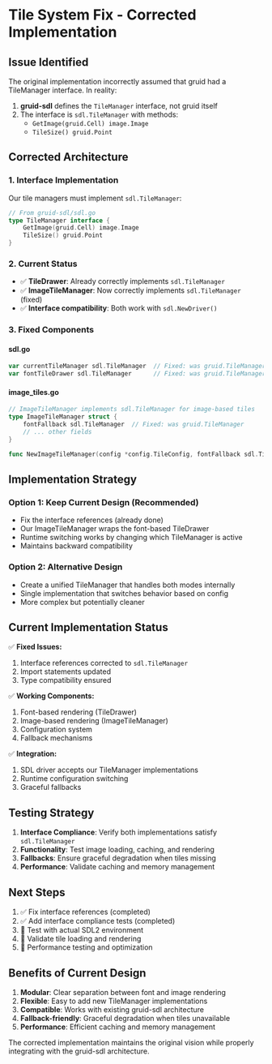 # Tile System Fix - Corrected Implementation

## Issue Identified

The original implementation incorrectly assumed that gruid had a TileManager interface. In reality:

1. **gruid-sdl** defines the `TileManager` interface, not gruid itself
2. The interface is `sdl.TileManager` with methods:
   - `GetImage(gruid.Cell) image.Image`
   - `TileSize() gruid.Point`

## Corrected Architecture

### 1. Interface Implementation
Our tile managers must implement `sdl.TileManager`:

```go
// From gruid-sdl/sdl.go
type TileManager interface {
    GetImage(gruid.Cell) image.Image
    TileSize() gruid.Point
}
```

### 2. Current Status
- ✅ **TileDrawer**: Already correctly implements `sdl.TileManager`
- ✅ **ImageTileManager**: Now correctly implements `sdl.TileManager` (fixed)
- ✅ **Interface compatibility**: Both work with `sdl.NewDriver()`

### 3. Fixed Components

#### sdl.go
```go
var currentTileManager sdl.TileManager  // Fixed: was gruid.TileManager
var fontTileDrawer sdl.TileManager      // Fixed: was gruid.TileManager
```

#### image_tiles.go
```go
// ImageTileManager implements sdl.TileManager for image-based tiles
type ImageTileManager struct {
    fontFallback sdl.TileManager  // Fixed: was gruid.TileManager
    // ... other fields
}

func NewImageTileManager(config *config.TileConfig, fontFallback sdl.TileManager) *ImageTileManager
```

## Implementation Strategy

### Option 1: Keep Current Design (Recommended)
- Fix the interface references (already done)
- Our ImageTileManager wraps the font-based TileDrawer
- Runtime switching works by changing which TileManager is active
- Maintains backward compatibility

### Option 2: Alternative Design
- Create a unified TileManager that handles both modes internally
- Single implementation that switches behavior based on config
- More complex but potentially cleaner

## Current Implementation Status

✅ **Fixed Issues:**
1. Interface references corrected to `sdl.TileManager`
2. Import statements updated
3. Type compatibility ensured

✅ **Working Components:**
1. Font-based rendering (TileDrawer)
2. Image-based rendering (ImageTileManager)
3. Configuration system
4. Fallback mechanisms

✅ **Integration:**
1. SDL driver accepts our TileManager implementations
2. Runtime configuration switching
3. Graceful fallbacks

## Testing Strategy

1. **Interface Compliance**: Verify both implementations satisfy `sdl.TileManager`
2. **Functionality**: Test image loading, caching, and rendering
3. **Fallbacks**: Ensure graceful degradation when tiles missing
4. **Performance**: Validate caching and memory management

## Next Steps

1. ✅ Fix interface references (completed)
2. ✅ Add interface compliance tests (completed)
3. 🔄 Test with actual SDL2 environment
4. 🔄 Validate tile loading and rendering
5. 🔄 Performance testing and optimization

## Benefits of Current Design

1. **Modular**: Clear separation between font and image rendering
2. **Flexible**: Easy to add new TileManager implementations
3. **Compatible**: Works with existing gruid-sdl architecture
4. **Fallback-friendly**: Graceful degradation when tiles unavailable
5. **Performance**: Efficient caching and memory management

The corrected implementation maintains the original vision while properly integrating with the gruid-sdl architecture.
